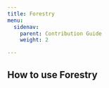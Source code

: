 ```yaml
---
title: Forestry
menu:
  sidenav:
    parent: Contribution Guide
    weight: 2

---
```

## How to use Forestry
